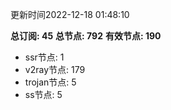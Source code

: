 更新时间2022-12-18 01:48:10

**总订阅: 45**
**总节点: 792**
**有效节点: 190**
- ssr节点: 1
- v2ray节点: 179
- trojan节点: 5
- ss节点: 5
